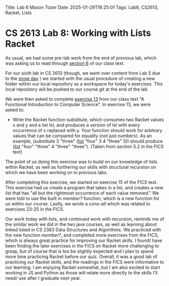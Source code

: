 Title: Lab 6 Mason Tozer
    Date: 2025-01-29T16:25:01
    Tags: Lab6, CS2613, Racket, Lists
# CS 2613 Lab 8: Working with Lists Racket
As usual, we had some pre-lab work from the end of previous lab, which was asking us to read through [section 6](https://www.cs.unb.ca/~bremner/teaching/cs2613/books/FICS/Lists.html) of our class text. 

For our sixth lab in CS 2613 (though, we went over content from Lab 5 due to the [snow day](https://weatherspark.com/h/d/27856/2025/1/20/Historical-Weather-on-Monday-January-20-2025-in-Fredericton-New-Brunswick-Canada#metar-05-16) ) we started with the usual procedure of creating a new folder within our local repository as a workspace for today's exercises. This local repository will be pushed to our course git at the end of the lab.

We were then asked to complete [exercise 13](https://www.cs.unb.ca/~bremner/teaching/cs2613/books/FICS/Lists.html) from our class text "A Functional Introduction to Computer Science". In exercise 13, we were asked to:
- Write the Racket function substitute, which consumes two Racket values x and y and a list lst, and produces a version of lst with every occurrence of x replaced with y. Your function should work for arbitrary values that can be compared for equality (not just numbers). As an example, (substitute 3 "three" ([list](http://docs.racket-lang.org/htdp-langs/beginner-abbr.html#%28def._htdp-beginner-abbr._%28%28lib._lang%2Fhtdp-beginner-abbr..rkt%29._list%29%29) "four" 3 4 "three" 3)) should produce ([list](http://docs.racket-lang.org/htdp-langs/beginner-abbr.html#%28def._htdp-beginner-abbr._%28%28lib._lang%2Fhtdp-beginner-abbr..rkt%29._list%29%29) "four" "three" 4 "three" "three"). (Taken from section 5.2 in the FICS text)

The point of us doing this exercise was to build on our knowledge of lists within Racket, as well as furthering our skills with structural recursion on which we have been working on in previous labs. 

After completing this exercise, we started on exercise 15 of the FICS test. This exercise had us create a program that takes in a list, and creates a new list that has "all but the rightmost occurrence of each value removed." We were told to use the built in *member?* function, which is a new function for us within our course. Lastly, we wrote a *cons-all* which was related to exercises 23-25 in the FICS.

Our work today with lists, and continued work with recursion, reminds me of the similar work we did in the two java courses, as well as learning about linked listed in CS 2383 Data Structures and Algorithms. We practiced with the new function *member?*, and completed more exercises from the FICS, which is always great practice for improving our Racket skills. I found/ have been finding the later exercises in the FICS on Racket more challenging to grasp, but of course that is too be slightly expected and I plan to spend more time practicing Racket before our quiz. Overall, it was a good lab of practicing our Racket skills, and the readings in the FICS were informative to our learning.  I am enjoying Racket somewhat, but I am also excited to start working in JS and Python as those will relate more directly to the skills I'll need/ use after I graduate next year.


<!-- more -->

